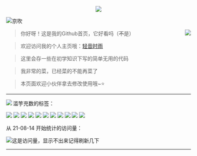 <div align="center">
  <a href="https://github.com/azmiao">
  <img src="https://pic.594594.xyz/i/2022/06/22/62b2f4013fa90.bmp" />
  </a>
</div>

![京吹](https://pic.594594.xyz/i/2022/06/22/62b2f30cbc2a6.png)

<a href="https://github.com/azmiao">
  <img align="right" src="https://github-readme-stats-azmiao.vercel.app/api?username=azmiao&theme=buefy&show_icons=true&count_private=true" />
</a>

>你好呀！这是我的Github首页，它好看吗（~~不是~~）

>欢迎访问我的个人主页哦：<a href="https://www.594594.xyz" target="_blank">轻音时雨</a>

>这里会存一些在初学知识下写的简单无用的代码

>我非常的菜，已经菜的不能再菜了

>本页面欢迎小伙伴拿去修改使用哦~⭐

----

<a href="https://github.com/azmiao">
  <img align="left" src="https://github-readme-stats-azmiao.vercel.app/api/top-langs/?username=azmiao&layout=compact" />
</a>

滥竽充数的标签：

![](https://img.shields.io/badge/-python-yellow) ![](https://img.shields.io/badge/-Javascript-orange) ![](https://img.shields.io/badge/-Html-red) ![](https://img.shields.io/badge/-CSS-blue) ![](https://img.shields.io/badge/-C%2B%2B-brightgreen) ![](https://img.shields.io/badge/-Android-green) ![](https://img.shields.io/badge/-Windows-yellowgreen) ![](https://img.shields.io/badge/-Magisk-ff69b4)
![](https://img.shields.io/badge/-%E5%95%8A%E8%BF%99-blueviolet) ![](https://img.shields.io/badge/-%E6%83%B3%E4%B8%8D%E5%87%BA%E6%9D%A5%E4%BA%86-9cf) ![](https://img.shields.io/badge/-%E6%B0%B4%E4%B8%AA%E6%95%B0-lightgrey)

从 21-08-14 开始统计的访问量：

![这是访问量，显示不出来记得刷新几下](https://visitor-badge.glitch.me/badge?page_id=azmiao)

----